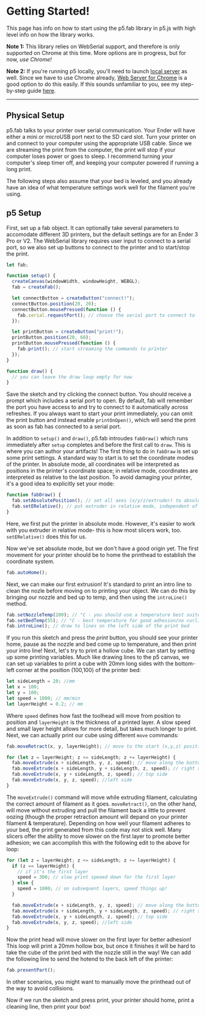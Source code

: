 # Getting Started!

This page has info on how to start using the p5.fab library in p5.js with high level info on how the library works.

**Note 1:** This library relies on WebSerial support, and therefore is only supported on Chrome at this time. More options are in progress, but for now, _use Chrome!_

**Note 2:** If you're running p5 locally, you'll need to launch [local server](https://github.com/processing/p5.js/wiki/Local-server) as well. Since we have to use Chrome already,
[Web Server for Chrome](https://chrome.google.com/webstore/detail/web-server-for-chrome/ofhbbkphhbklhfoeikjpcbhemlocgigb) is a good option to do this easily. If this sounds unfamiliar to you, see my step-by-step guide [here](./local-server.md).

---

## Physical Setup

p5.fab talks to your printer over serial communication. Your Ender will have either a mini or microUSB port next to the SD card slot. Turn your printer on and connect to your computer using the appropriate USB cable. Since we are streaming the print from the computer, the print will stop if your computer loses power or goes to sleep. I recommend turning your computer's sleep timer off, and keeping your computer powered if running a long print.

The following steps also assume that your bed is leveled, and you already have an idea of what temperature settings work well for the filament you're using.

## p5 Setup

First, set up a fab object. It can optionally take several parameters to accomodate different 3D printers, but the default settings are for an Ender 3 Pro or V2. The WebSerial library requires user input to connect to a serial port, so we also set up buttons to connect to the printer and to start/stop the print.

```javascript
let fab;

function setup() {
  createCanvas(windowWidth, windowHeight, WEBGL);
  fab = createFab();

  let connectButton = createButton("connect!");
  connectButton.position(20, 20);
  connectButton.mousePressed(function () {
    fab.serial.requestPort(); // choose the serial port to connect to
  });

  let printButton = createButton("print!");
  printButton.position(20, 60);
  printButton.mousePressed(function () {
    fab.print(); // start streaming the commands to printer
  });
}

function draw() {
  // you can leave the draw loop empty for now
}
```

Save the sketch and try clicking the connect button. You should receive a prompt which includes a serial port to open. By default, fab will remember the port you have access to and try to connect to it automatically across refreshes. If you always want to start your print immediately, you can omit the print button and instead enable `printOnOpen()`, which will send the print as soon as fab has connected to a serial port.

In addition to `setup()` and `draw()`, p5.fab introudes `fabDraw()` which runs immediately after `setup` completes and before the first call to `draw`. This is where you can author your artifacts! The first thing to do in `fabDraw` is set up some print settings. A standard way to start is to set the coordinate modes of the printer. In absolute mode, all coordinates will be interpreted as positions in the printer's coordinate space; in relative mode, coordinates are interpreted as relative to the last position. To avoid damaging your printer, it's a good idea to explicitly set your mode:

```javascript
function fabDraw() {
  fab.setAbsolutePosition(); // set all axes (x/y/z/extruder) to absolute
  fab.setERelative(); // put extruder in relative mode, independent of other axes
}
```

Here, we first put the printer in absolute mode. However, it's easier to work with you extruder in relative mode- this is how most slicers work, too. `setERelative()` does this for us.

Now we've set absolute mode, but we don't have a good origin yet. The first movement for your printer should be to home the printhead to establish the coordinate system.

```javascript
fab.autoHome();
```

Next, we can make our first extrusion! It's standard to print an intro line to clean the nozle before moving on to printing your object. We can do this by bringing our nozzle and bed up to temp, and then using the `introLine()` method.

```javascript
fab.setNozzleTemp(200); // °C - you should use a temperature best suited for your filament!
fab.setBedTemp(55); // °C - best temperature for good adhesion/no curling will vary based on filament used!
fab.introLine(); // draw to lines on the left side of the print bed
```

If you run this sketch and press the _print_ button, you should see your printer home, pause as the nozzle and bed come up to temperature, and then print your intro line! Next, let's try to print a hollow cube. We can start by setting up some printing variables. Much like drawing lines to the p5 canvas, we can set up variables to print a cube with 20mm long sides with the bottom-left corner at the position (100,100) of the printer bed:

```javascript
let sideLength = 20; //mm
let x = 100;
let y = 100;
let speed = 1000; // mm/min
let layerHeight = 0.2; // mm
```

Where `speed` defines how fast the toolhead will move from position to position and `layerHeight` is the thickness of a printed layer. A slow speed and small layer height allows for more detail, but takes much longer to print. Next, we can actually print our
cube using different `move` commands:

```javascript
fab.moveRetract(x, y, layerHeight); // move to the start (x,y,z) position without extruding

for (let z = layerHeight; z <= sideLength; z += layerHeight) {
  fab.moveExtrude(x + sideLength, y, z, speed); // move along the bottom side while extruding filament
  fab.moveExtrude(x + sideLength, y + sideLength, z, speed); // right side
  fab.moveExtrude(x, y + sideLength, z, speed); // top side
  fab.moveExtrude(x, y, z, speed); //left side
}
```

The `moveExtrude()` command will move while extruding filament, calculating the correct amount of filament as it goes. `moveRetract()`, on the other hand, will move without extruding and pull the filament back a little to prevent oozing (though the proper retraction amount will depand on your printer filament & temperature). Depending on how well your filament adheres to your bed, the print generated from this code may not stick well. Many slicers offer the ability to move slower on the first layer to promote better adhesion; we can accomplish this with the following edit to the above for loop:

```javascript
for (let z = layerHeight; z <= sideLength; z += layerHeight) {
  if (z == layerHeight) {
    // if it's the first layer
    speed = 300; // slow print speeed down for the first layer
  } else {
    speed = 1000; // on subsequent layers, speed things up!
  }

  fab.moveExtrude(x + sideLength, y, z, speed); // move along the bottom side while extruding filament
  fab.moveExtrude(x + sideLength, y + sideLength, z, speed); // right side
  fab.moveExtrude(x, y + sideLength, z, speed); // top side
  fab.moveExtrude(x, y, z, speed); //left side
}
```

Now the print head will move slower on the first layer for better adhesion! This loop will print a 20mm hollow box, but once it finishes it will be hard to take the cube of the print bed with the nozzle still in the way! We can add the following line to send the hotend to the back left of the printer:

```javascript
fab.presentPart();
```

In other scenarios, you might want to manually move the printhead out of the way to avoid collisions.

Now if we run the sketch and press print, your printer should home, print a cleaning line, then print your box!

